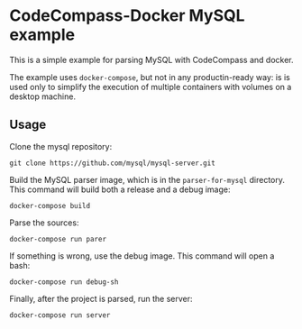 CodeCompass-Docker MySQL example
===

This is a simple example for parsing MySQL with CodeCompass and docker.

The example uses `docker-compose`, but not in any productin-ready way:
is is used only to simplify the execution of multiple containers with volumes on a desktop machine.

Usage
---

Clone the mysql repository:

```
git clone https://github.com/mysql/mysql-server.git
```

Build the MySQL parser image, which is in the `parser-for-mysql` directory.
This command will build both a release and a debug image:

```
docker-compose build
```

Parse the sources:

```
docker-compose run parer
```

If something is wrong, use the debug image. This command will open a bash:

```
docker-compose run debug-sh
```

Finally, after the project is parsed, run the server:

```
docker-compose run server
```

